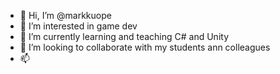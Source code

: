 - 👋 Hi, I’m @markkuope
- 👀 I’m interested in game dev
- 🌱 I’m currently learning and teaching C# and Unity
- 💞️ I’m looking to collaborate with my students ann colleagues
- 📫 

<!---
markkuope/markkuope is a ✨ special ✨ repository because its `README.md` (this file) appears on your GitHub profile.
You can click the Preview link to take a look at your changes.
--->
